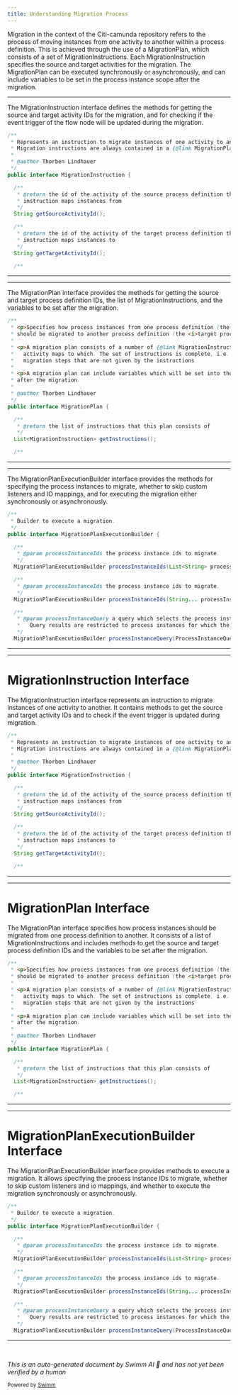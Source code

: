 ```yaml
---
title: Understanding Migration Process
---
```

Migration in the context of the Citi-camunda repository refers to the process of moving instances from one activity to another within a process definition. This is achieved through the use of a MigrationPlan, which consists of a set of MigrationInstructions. Each MigrationInstruction specifies the source and target activities for the migration. The MigrationPlan can be executed synchronously or asynchronously, and can include variables to be set in the process instance scope after the migration.

<SwmSnippet path="/engine/src/main/java/org/camunda/bpm/engine/migration/MigrationInstruction.java" line="19">

---

The MigrationInstruction interface defines the methods for getting the source and target activity IDs for the migration, and for checking if the event trigger of the flow node will be updated during the migration.

```java
/**
 * Represents an instruction to migrate instances of one activity to another activity.
 * Migration instructions are always contained in a {@link MigrationPlan}.
 *
 * @author Thorben Lindhauer
 */
public interface MigrationInstruction {

  /**
   * @return the id of the activity of the source process definition that this
   * instruction maps instances from
   */
  String getSourceActivityId();

  /**
   * @return the id of the activity of the target process definition that this
   * instruction maps instances to
   */
  String getTargetActivityId();

  /**
```

---

</SwmSnippet>

<SwmSnippet path="/engine/src/main/java/org/camunda/bpm/engine/migration/MigrationPlan.java" line="23">

---

The MigrationPlan interface provides the methods for getting the source and target process definition IDs, the list of MigrationInstructions, and the variables to be set after the migration.

```java
/**
 * <p>Specifies how process instances from one process definition (the <i>source process definition</i>)
 * should be migrated to another process definition (the <i>target process definition</i>).
 *
 * <p>A migration plan consists of a number of {@link MigrationInstruction}s that tell which
 *   activity maps to which. The set of instructions is complete, i.e. the migration logic does not perform
 *   migration steps that are not given by the instructions
 *
 * <p>A migration plan can include variables which will be set into the process instance scope
 * after the migration.
 *
 * @author Thorben Lindhauer
 */
public interface MigrationPlan {

  /**
   * @return the list of instructions that this plan consists of
   */
  List<MigrationInstruction> getInstructions();

  /**
```

---

</SwmSnippet>

<SwmSnippet path="/engine/src/main/java/org/camunda/bpm/engine/migration/MigrationPlanExecutionBuilder.java" line="29">

---

The MigrationPlanExecutionBuilder interface provides the methods for specifying the process instances to migrate, whether to skip custom listeners and IO mappings, and for executing the migration either synchronously or asynchronously.

```java
/**
 * Builder to execute a migration.
 */
public interface MigrationPlanExecutionBuilder {

  /**
   * @param processInstanceIds the process instance ids to migrate.
   */
  MigrationPlanExecutionBuilder processInstanceIds(List<String> processInstanceIds);

  /**
   * @param processInstanceIds the process instance ids to migrate.
   */
  MigrationPlanExecutionBuilder processInstanceIds(String... processInstanceIds);

  /**
   * @param processInstanceQuery a query which selects the process instances to migrate.
   *   Query results are restricted to process instances for which the user has {@link Permissions#READ} permission.
   */
  MigrationPlanExecutionBuilder processInstanceQuery(ProcessInstanceQuery processInstanceQuery);

```

---

</SwmSnippet>

<SwmSnippet path="/engine/src/main/java/org/camunda/bpm/engine/migration/MigrationInstruction.java" line="19">

---

# MigrationInstruction Interface

The MigrationInstruction interface represents an instruction to migrate instances of one activity to another. It contains methods to get the source and target activity IDs and to check if the event trigger is updated during migration.

```java
/**
 * Represents an instruction to migrate instances of one activity to another activity.
 * Migration instructions are always contained in a {@link MigrationPlan}.
 *
 * @author Thorben Lindhauer
 */
public interface MigrationInstruction {

  /**
   * @return the id of the activity of the source process definition that this
   * instruction maps instances from
   */
  String getSourceActivityId();

  /**
   * @return the id of the activity of the target process definition that this
   * instruction maps instances to
   */
  String getTargetActivityId();

  /**
```

---

</SwmSnippet>

<SwmSnippet path="/engine/src/main/java/org/camunda/bpm/engine/migration/MigrationPlan.java" line="23">

---

# MigrationPlan Interface

The MigrationPlan interface specifies how process instances should be migrated from one process definition to another. It consists of a list of MigrationInstructions and includes methods to get the source and target process definition IDs and the variables to be set after the migration.

```java
/**
 * <p>Specifies how process instances from one process definition (the <i>source process definition</i>)
 * should be migrated to another process definition (the <i>target process definition</i>).
 *
 * <p>A migration plan consists of a number of {@link MigrationInstruction}s that tell which
 *   activity maps to which. The set of instructions is complete, i.e. the migration logic does not perform
 *   migration steps that are not given by the instructions
 *
 * <p>A migration plan can include variables which will be set into the process instance scope
 * after the migration.
 *
 * @author Thorben Lindhauer
 */
public interface MigrationPlan {

  /**
   * @return the list of instructions that this plan consists of
   */
  List<MigrationInstruction> getInstructions();

  /**
```

---

</SwmSnippet>

<SwmSnippet path="/engine/src/main/java/org/camunda/bpm/engine/migration/MigrationPlanExecutionBuilder.java" line="29">

---

# MigrationPlanExecutionBuilder Interface

The MigrationPlanExecutionBuilder interface provides methods to execute a migration. It allows specifying the process instance IDs to migrate, whether to skip custom listeners and io mappings, and whether to execute the migration synchronously or asynchronously.

```java
/**
 * Builder to execute a migration.
 */
public interface MigrationPlanExecutionBuilder {

  /**
   * @param processInstanceIds the process instance ids to migrate.
   */
  MigrationPlanExecutionBuilder processInstanceIds(List<String> processInstanceIds);

  /**
   * @param processInstanceIds the process instance ids to migrate.
   */
  MigrationPlanExecutionBuilder processInstanceIds(String... processInstanceIds);

  /**
   * @param processInstanceQuery a query which selects the process instances to migrate.
   *   Query results are restricted to process instances for which the user has {@link Permissions#READ} permission.
   */
  MigrationPlanExecutionBuilder processInstanceQuery(ProcessInstanceQuery processInstanceQuery);

```

---

</SwmSnippet>

&nbsp;

*This is an auto-generated document by Swimm AI 🌊 and has not yet been verified by a human*

<SwmMeta version="3.0.0" repo-id="Z2l0aHViJTNBJTNBQ2l0aS1jYW11bmRhJTNBJTNBZ2lsYWRuYXZvdA==" repo-name="Citi-camunda" doc-type="overview"><sup>Powered by [Swimm](/)</sup></SwmMeta>
